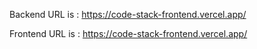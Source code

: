 Backend URL is : https://code-stack-frontend.vercel.app/

Frontend URL is : https://code-stack-frontend.vercel.app/
